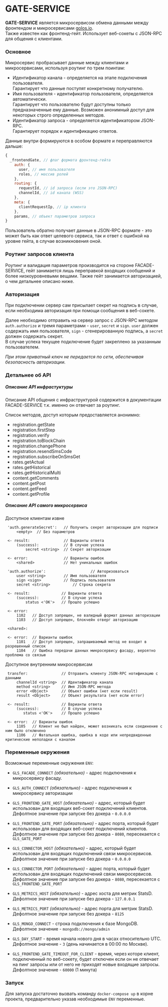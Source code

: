 # GATE-SERVICE

**GATE-SERVICE** является микросервисом обмена данными между фронтендом и микросервисами [golos.io](https://golos.io).  
Также известен как фронтенд-гейт. Использует веб-сокеты с JSON-RPC для общения с клиентами.

### Основное

Микросервис пробрасывает данные между клиентами и микросервисами, используя роутинг по трем поинтам:

-   Идентификатор канала - определяется на этапе подключения пользователя.  
    Гарантирует что данные поступят конкретному получателю.
-   Имя пользователя - идентификатор пользователя, определяется автоматически.  
    Гарантирует что пользователю будут доступны только предназначенные ему данные.
    Возможен анонимный доступ для некоторых строго определенных методов.
-   Идентификатор запроса - определяется идентификатором JSON-RPC.  
    Гарантирует порядок и идентификацию ответов.

Данные внутри формируются в особом формате и переправляются дальше:

```javascript
{
  _frontendGate, // флаг формата фронтенд-гейта
    auth: {
      user, // имя пользователя
      roles, // массив ролей
    },
    routing: {
      requestId, // id запроса (если это JSON-RPC)
      channelId, // id канала (WSS)
    },
    meta: {
      clientRequestIp, // ip клиента
    },
    params, // объект параметров запроса
}
```

Пользователь обратно получает данные в JSON-RPC формате - это может быть как ответ целевого сервиса,
так и ответ с ошибкой на уровне гейта, в случае возникновения оной.

### Роутинг запросов клиента

Роутинг и валидация параметров производится на стороне FACADE-SERVICE, гейт занимается лишь переправкой входящих сообщений и более низкоуровневыми вещами.
Также гейт занимается авторизацией, о чем детальнее описано ниже.

### Авторизация

При подключении сервер сам присылает секрет на подпись в случае, если необходима авторизация при помощи сообщения в веб-сокете.

Далее необходимо отправить на сервер запрос с JSON-RPC методом `auth.authorize` и тремя параметрами - `user`, `secret` и `sign`.
`user` должен содержать имя пользователя, `sign` - сгенерированную подпись, а `secret` должен содержать секрет.  
В случае успеха текущее подключение будет закреплено за указанным пользователем.

_При этом приватный ключ не передается по сети, обеспечивая безопасность авторизации._

### Детальнее об API

##### Описание API инфрастуктуры

Описание API общения с инфраструктурой содержится в документации FACADE-SERVICE т.к. именно он отвечает за роутинг.

Список методов, доступ которым предоставляется анонимно:

-   registration.getState
-   registration.firstStep
-   registration.verify
-   registration.toBlockChain
-   registration.changePhone
-   registration.resendSmsCode
-   registration.subscribeOnSmsGet
-   rates.getActual
-   rates.getHistorical
-   rates.getHistoricalMulti
-   content.getComments
-   content.getPost
-   content.getFeed
-   content.getProfile

##### Описание API самого микросервиса

Доступное клиентам извне

```
 'auth.generateSecret':   // Получить секрет авторизации для подписи
     <empty>  // Без параметров

 <- result:               // Варианты ответа
     (success):           // В случае успеха
         secret <string>  // Секрет авторизации

 <- error:                // Варианты ошибок
     <shared>             // Нет уникальных ошибок

 'auth.authorize':                    // Авторизоваться
     user <string>        // Имя пользователя
     sign <sign>          // Подпись пользователя
     secret <string>          // Строка секрета

 <- result:              // Варианты ответа
     (success):          // В случае успеха
         status <'OK'>   // Прошло успешно

 <- error:
     1102   // Доступ запрещен, не валидный формат данных авторизации
     1103   // Доступ запрещен, блокчейн отверг авторизацию

 <shared>:

 <- error:  // Варианты ошибок
     1101   // Доступ запрещен, запрашиваемый метод не входит в разрешенный список
     1104   // Ошибка передачи данных микросервису фасаду, вероятно проблема со связью
```

Доступное внутренним микросервисам

```
 transfer:               // Отправить клиенту JSON-RPC нотификацию с данными
     channelId <string>  // Идентификатор канала
     method <string>     // Имя JSON-RPC метода
     error <Object>      // Объект ошибки (нет если result)
     result <Object>     // Объект результата (нет если error)

 <- result:              // Варианты ответа
     (success):          // В случае успеха
        status <'OK'>    // Прошло успешно

 <- error:  // Варианты ошибок
     1105   // Клиент не был найден, может возникать если соединение с ним было отключено
     1106   // Фатальная ошибка, ошибка в коде или непредвиденные критические неполадки с каналом

```

### Переменные окружения

Возможные переменные окружения `ENV`:

-   `GLS_FACADE_CONNECT` _(обязательно)_ - адрес подключения к микросервису фасаду.

-   `GLS_AUTH_CONNECT` _(обязательно)_ - адрес подключения к микросервису авторизации

-   `GLS_FRONTEND_GATE_HOST` _(обязательно)_ - адрес, который будет использован для входящих веб-сокет подключений клиентов.  
    Дефолтное значение при запуске без докера - `0.0.0.0`

-   `GLS_FRONTEND_GATE_PORT` _(обязательно)_ - адрес порта, который будет использован для входящих веб-сокет подключений клиентов.  
    Дефолтное значение при запуске без докера - `8080`, пересекается с `GLS_GATE_PORT`
-   `GLS_CONNECTOR_HOST` _(обязательно)_ - адрес, который будет использован для входящих подключений связи микросервисов.  
    Дефолтное значение при запуске без докера - `0.0.0.0`
-   `GLS_CONNECTOR_PORT` _(обязательно)_ - адрес порта, который будет использован для входящих подключений связи микросервисов.  
    Дефолтное значение при запуске без докера - `8080`, пересекается с `GLS_FRONTEND_GATE_PORT`
-   `GLS_METRICS_HOST` _(обязательно)_ - адрес хоста для метрик StatsD.  
    Дефолтное значение при запуске без докера - `127.0.0.1`
-   `GLS_METRICS_PORT` _(обязательно)_ - адрес порта для метрик StatsD.  
    Дефолтное значение при запуске без докера - `8125`
-   `GLS_MONGO_CONNECT` - строка подключения к базе MongoDB.  
    Дефолтное значение - `mongodb://mongo/admin`
-   `GLS_DAY_START` - время начала нового дня в часах относительно UTC.
    Дефолтное значение - `3` (день начинается в 00:00 по Москве).

-   `GLS_FRONTEND_GATE_TIMEOUT_FOR_CLIENT` - время, через которе клиент, подключенный по веб-сокету, будет отключен если он не отвечает на пинг запросы или от него не приходят новые входящие запросы.  
    Дефолтное значение - `60000` (1 минута)

### Запуск

Для запуска достаточно вызвать команду `docker-compose up` в корне проекта, предварительно указав необходимые `ENV` переменные.
